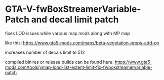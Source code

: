 # GTA-V-fwBoxStreamerVariable-Patch and decal limit patch

fixes LOD issues while various map mods along with MP map

like this: https://www.gta5-mods.com/maps/beta-vegetation-props-add-on

increases number of decals limit to 512

compiled binires or release builds can be found here: https://www.gta5-mods.com/tools/ymap-load-list-extent-limit-fix-fwboxstreamervariable-patch
